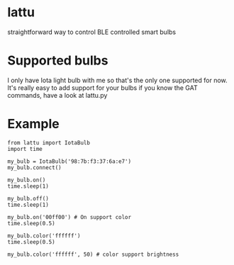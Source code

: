# lattu
straightforward way to control BLE controlled smart bulbs

# Supported bulbs
I only have Iota light bulb with me so that's the only one supported for now.
It's really easy to add support for your bulbs if you know the GAT commands, have a look at lattu.py
# Example 

```
from lattu import IotaBulb
import time

my_bulb = IotaBulb('98:7b:f3:37:6a:e7')
my_bulb.connect()

my_bulb.on()
time.sleep(1)

my_bulb.off()
time.sleep(1)

my_bulb.on('00ff00') # On support color 
time.sleep(0.5)

my_bulb.color('ffffff')
time.sleep(0.5)

my_bulb.color('ffffff', 50) # color support brightness
```
